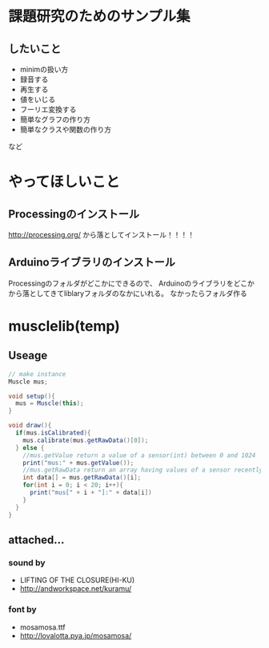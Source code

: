 # 課題研究のためのサンプル集
## したいこと
- minimの扱い方
 - 録音する
 - 再生する
 - 値をいじる
 - フーリエ変換する
- 簡単なグラフの作り方
- 簡単なクラスや関数の作り方

など

# やってほしいこと
## Processingのインストール
http://processing.org/
から落としてインストール！！！！

## Arduinoライブラリのインストール
Processingのフォルダがどこかにできるので、
Arduinoのライブラリをどこかから落としてきてliblaryフォルダのなかにいれる。
なかったらフォルダ作る

# musclelib(temp)
## Useage
``` java
// make instance
Muscle mus;

void setup(){
  mus = Muscle(this);
}

void draw(){
  if(mus.isCalibrated){
    mus.calibrate(mus.getRawData()[0]);
  } else {
    //mus.getValue return a value of a sensor(int) between 0 and 1024
    print("mus:" + mus.getValue());    
    //mus.getRawData return an array having values of a sensor recently 20 times
    int data[] = mus.getRawData()[i];
    for(int i = 0; i < 20; i++){
      print("mus[" + i + "]:" + data[i])
    }
  }
}
```

## attached...
### sound by
- LIFTING OF THE CLOSURE(HI-KU)
 - http://andworkspace.net/kuramu/
### font by
- mosamosa.ttf
 - http://lovalotta.pya.jp/mosamosa/